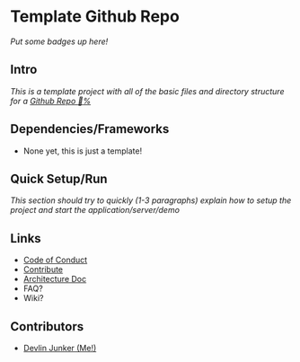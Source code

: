 # Template Github Repo

_Put some badges up here!_

## Intro

_This is a template project with all of the basic files and directory structure for a [Github Repo :100:%](../../community)_

## Dependencies/Frameworks

- None yet, this is just a template!

## Quick Setup/Run

_This section should try to quickly (1-3 paragraphs) explain how to setup the project and start the application/server/demo_

## Links

- [Code of Conduct](CODE_OF_CONDUCT.md)
- [Contribute](CONTRIBUTING.md)
- [Architecture Doc](docs/architecture.md)
- FAQ?
- Wiki?


## Contributors

- [Devlin Junker (Me!)](mailto:devlinjunker@gmail.com)
